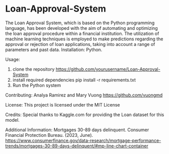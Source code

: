 # Loan-Approval-System
The Loan Approval System, which is based on the Python programming language, has been developed with the aim of automating and optimizing the loan approval procedure within a financial institution. The utilization of machine learning techniques is employed to make predictions regarding the approval or rejection of loan applications, taking into account a range of parameters and past data.
Installation: Python.

Usage: 
1.	clone the repository
 	https://github.com/yourusername/Loan-Approval-System
2.	install required dependencies 
pip install -r requirements.txt
3.	Run the Python system


Contributing: Analya Ramirez and Mary Vuong https://github.com/vuongmd

License: This project is licensed under the MIT License

Credits: Special thanks to Kaggle.com for providing the Loan dataset for this model. 

Additional Information: Mortgages 30-89 days delinquent. Consumer Financial Protection Bureau. (2023, June). https://www.consumerfinance.gov/data-research/mortgage-performance-trends/mortgages-30-89-days-delinquent/#mp-line-chart-container 








